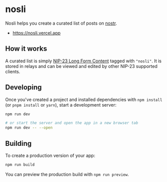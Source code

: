 # nosli

Nosli helps you create a curated list of posts on [nostr](https://nostr.com).

- https://nosli.vercel.app

## How it works

A curated list is simply [NIP-23 Long Form Content](https://github.com/nostr-protocol/nips/blob/master/23.md) tagged with `"nosli"`.
It is stored in relays and can be viewed and edited by other NIP-23 supported clients.

## Developing

Once you've created a project and installed dependencies with `npm install` (or `pnpm install` or `yarn`), start a development server:

```bash
npm run dev

# or start the server and open the app in a new browser tab
npm run dev -- --open
```

## Building

To create a production version of your app:

```bash
npm run build
```

You can preview the production build with `npm run preview`.
